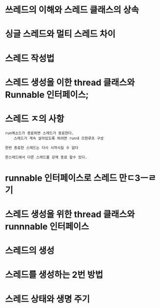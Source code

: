 # 쓰레드의 이해와 스레드 클래스의 상속


# 싱글 스레드와 멀티 스레드 차이





# 스레드 작성법 



# 스레드 생성을 이한 thread 클래스와 Runnable 인터페이스;






# 스레드 ㅈ의 사항
    run메소드가 종료하면 스레드가 종료한다.
        스레드가 게속 살아있도록 하려면 run내 므한루프 구성
    
    한번 종료한 스레드는 다시 시작시킬 수 없다

    한스레드에서 다른 스레드를 강제 종료 할수 있다.




# runnable 인터페이스로 스레드 만ㄷ3ㅡㄹ기 




# 스레드 생성을 위한 thread 클래스와 runnnable 인터페이스

# 스레드의 생성




# 스레드를 생성하는 2번 방법


# 스레드 상태와 생명 주기 
